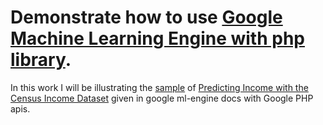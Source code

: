 <h1>
  Demonstrate how to use <a href="https://cloud.google.com/ml-engine/docs/">Google Machine Learning Engine with php library</a>.
</h1>
<p>
  In this work I will be illustrating the <a href="https://cloud.google.com/ml-engine/docs/tutorials/samples">sample</a> 
  of <a href="https://cloud.google.com/ml-engine/docs/how-tos/getting-started-training-prediction">Predicting Income with the Census Income Dataset</a> 
  given in google ml-engine docs with Google PHP apis.
</p>
